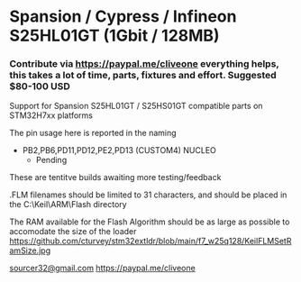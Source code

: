 # Spansion / Cypress / Infineon S25HL01GT (1Gbit / 128MB)
### Contribute via   https://paypal.me/cliveone  everything helps, this takes a lot of time, parts, fixtures and effort. Suggested $80-100 USD

Support for Spansion S25HL01GT / S25HS01GT compatible parts on STM32H7xx platforms

The pin usage here is reported in the naming
   
 * PB2,PB6,PD11,PD12,PE2,PD13 (CUSTOM4) NUCLEO
   * Pending

These are tentitve builds awaiting more testing/feedback

.FLM filenames should be limited to 31 characters, and should be placed in the C:\Keil\ARM\Flash directory

The RAM available for the Flash Algorithm should be as large as possible to accomodate the size of the loader
https://github.com/cturvey/stm32extldr/blob/main/f7_w25q128/KeilFLMSetRamSize.jpg

 sourcer32@gmail.com
 https://paypal.me/cliveone
 
